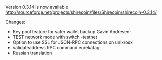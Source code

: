 Version 0.3.14 is now available
http://sourceforge.net/projects/shirecoin/files/Shirecoin/shirecoin-0.3.14/

Changes:
* Key pool feature for safer wallet backup
Gavin Andresen:
* TEST network mode with switch -testnet
* Option to use SSL for JSON-RPC connections on unix/osx
* validateaddress RPC command
eurekafag:
* Russian translation
